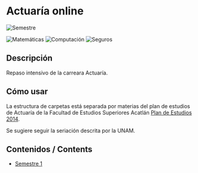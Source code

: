 # Actuaría online
![Semestre](https://img.shields.io/badge/Semestre-1-white)

![Matemáticas](https://img.shields.io/badge/Campo-Matemáticas-blue)
![Computación](https://img.shields.io/badge/Campo-Computación-yellow)
![Seguros](https://img.shields.io/badge/Campo-Seguros-red)

## Descripción
Repaso intensivo de la carreara Actuaría.

## Cómo usar
La estructura de carpetas está separada por materias del plan de estudios de Actuaría de la Facultad de Estudios Superiores Acatlán [Plan de Estudios 2014](https://www.acatlan.unam.mx/index.php?id=16).

Se sugiere seguir la seriación descrita por la UNAM.

## Contenidos / Contents
* [Semestre 1](curriculum/semestre_1)
